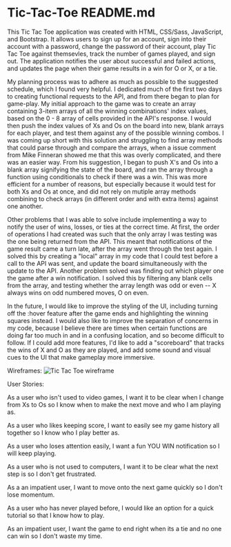 # Tic-Tac-Toe README.md

This Tic Tac Toe application was created with HTML, CSS/Sass, JavaScript, and Bootstrap. It allows users to sign up for an account, sign into their account with a password, change the password of their account, play Tic Tac Toe against themsevles, track the number of games played, and sign out. The application notifies the user about successful and failed actions, and updates the page when their game results in a win for O or X, or a tie.

My planning process was to adhere as much as possible to the suggested schedule, which I found very helpful. I dedicated much of the first two days to creating functional requests to the API, and from there began to plan for game-play. My initial approach to the game was to create an array containing 3-item arrays of all the winning combinations' index values, based on the 0 - 8 array of cells provided in the API's response. I would then push the index values of Xs and Os on the board into new, blank arrays for each player, and test them against any of the possible winning combos. I was coming up short with this solution and struggling to find array methods that could parse through and compare the arrays, when a issue comment from Mike Finneran showed me that this was overly complicated, and there was an easier way. From his suggestion, I began to push X's and Os into a blank array signifying the state of the board, and ran the array through a function using conditionals to check if there was a win. This was more efficient for a number of reasons, but especially because it would test for both Xs and Os at once, and did not rely on mutiple array methods combining to check arrays (in different order and with extra items) against one another.

Other problems that I was able to solve include implementing a way to notify the user of wins, losses, or ties at the correct time. At first, the order of operations I had created was such that the only array I was testing was the one being returned from the API. This meant that notifications of the game result came a turn late, after the array went through the test again. I solved this by creating a "local" array in my code that I could test before a call to the API was sent, and update the board simultaneously with the update to the API. Another problem solved was finding out which player one the game after a win notification. I solved this by filtering any blank cells from the array, and testing whether the array length was odd or even -- X always wins on odd numbered moves, O on even.

In the future, I would like to improve the styling of the UI, including turning off the :hover feature after the game ends and highlighting the winning squares instead. I would also like to improve the separation of concerns in my code, because I believe there are times when certain functions are doing far too much in and in a confusing location, and so become difficult to follow. If I could add more features, I'd like to add a "scoreboard" that tracks the wins of X and O as they are played, and add some sound and visual cues to the UI that make gameplay more immersive.


Wireframes: ![Tic Tac Toe wireframe](https://imgur.com/Zck6EY0)

User Stories:

As a user who isn't used to video games, I want it to be clear when I change from Xs to Os so I know when to make the next move and who I am playing as.

As a user who likes keeping score, I want to easily see my game history all together so I know who I play better as.

As a user who loses attention easily, I want a fun YOU WIN notification so I will keep playing.

As a user who is not used to computers, I want it to be clear what the next step is so I don't get frustrated.

As a an impatient user, I want to move onto the next game quickly so I don't lose momentum.

As a user who has never played before, I would like an option for a quick tutorial so that I know how to play.

As an impatient user, I want the game to end right when its a tie and no one can win so I don't waste my time.
